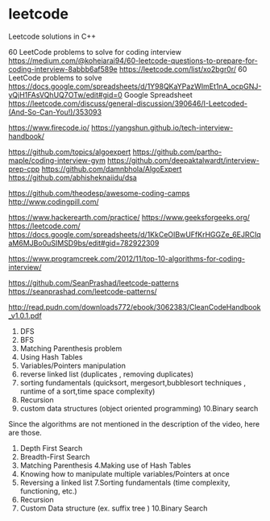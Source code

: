 # leetcode
Leetcode solutions in C++

60 LeetCode problems to solve for coding interview
https://medium.com/@koheiarai94/60-leetcode-questions-to-prepare-for-coding-interview-8abbb6af589e
https://leetcode.com/list/xo2bgr0r/     60 LeetCode problems to solve
https://docs.google.com/spreadsheets/d/1Y98QKaYPazWImEt1nA_ocpGNJ-yQjH1FAsVQhUQ7OTw/edit#gid=0    Google Spreadsheet
https://leetcode.com/discuss/general-discussion/390646/I-Leetcoded-(And-So-Can-You!)/353093

https://www.firecode.io/
https://yangshun.github.io/tech-interview-handbook/

https://github.com/topics/algoexpert
https://github.com/partho-maple/coding-interview-gym
https://github.com/deepaktalwardt/interview-prep-cpp
https://github.com/damnbhola/AlgoExpert
https://github.com/abhisheknaiidu/dsa

https://github.com/theodesp/awesome-coding-camps
http://www.codingpill.com/

https://www.hackerearth.com/practice/
https://www.geeksforgeeks.org/
https://leetcode.com/
https://docs.google.com/spreadsheets/d/1KkCeOIBwUFfKrHGGZe_6EJRCIqaM6MJBo0uSIMSD9bs/edit#gid=782922309

https://www.programcreek.com/2012/11/top-10-algorithms-for-coding-interview/

https://github.com/SeanPrashad/leetcode-patterns
https://seanprashad.com/leetcode-patterns/

http://read.pudn.com/downloads772/ebook/3062383/CleanCodeHandbook_v1.0.1.pdf

1. DFS
2. BFS
3. Matching Parenthesis problem
4. Using Hash Tables
5. Variables/Pointers manipulation
6. reverse linked list (duplicates , removing duplicates)
7. sorting fundamentals (quicksort, mergesort,bubblesort techniques ,
   runtime of a sort,time space complexity)
8. Recursion
9. custom data structures (object oriented programming)
10.Binary search


Since the algorithms are not mentioned in the description of the video, here are those.
1. Depth First Search
2. Breadth-First Search
3. Matching Parenthesis
4.Making use of Hash Tables
5. Knowing how to manipulate multiple variables/Pointers at once
6. Reversing a linked list
7.Sorting fundamentals  (time complexity, functioning, etc.)
8. Recursion
9. Custom Data structure (ex. suffix tree )
10.Binary Search
